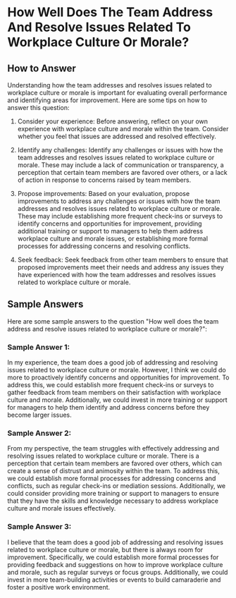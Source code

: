 How Well Does The Team Address And Resolve Issues Related To Workplace Culture Or Morale?
================================================================================================================

How to Answer
-------------

Understanding how the team addresses and resolves issues related to workplace culture or morale is important for evaluating overall performance and identifying areas for improvement. Here are some tips on how to answer this question:

1. Consider your experience: Before answering, reflect on your own experience with workplace culture and morale within the team. Consider whether you feel that issues are addressed and resolved effectively.

2. Identify any challenges: Identify any challenges or issues with how the team addresses and resolves issues related to workplace culture or morale. These may include a lack of communication or transparency, a perception that certain team members are favored over others, or a lack of action in response to concerns raised by team members.

3. Propose improvements: Based on your evaluation, propose improvements to address any challenges or issues with how the team addresses and resolves issues related to workplace culture or morale. These may include establishing more frequent check-ins or surveys to identify concerns and opportunities for improvement, providing additional training or support to managers to help them address workplace culture and morale issues, or establishing more formal processes for addressing concerns and resolving conflicts.

4. Seek feedback: Seek feedback from other team members to ensure that proposed improvements meet their needs and address any issues they have experienced with how the team addresses and resolves issues related to workplace culture or morale.

Sample Answers
--------------

Here are some sample answers to the question "How well does the team address and resolve issues related to workplace culture or morale?":

### Sample Answer 1:

In my experience, the team does a good job of addressing and resolving issues related to workplace culture or morale. However, I think we could do more to proactively identify concerns and opportunities for improvement. To address this, we could establish more frequent check-ins or surveys to gather feedback from team members on their satisfaction with workplace culture and morale. Additionally, we could invest in more training or support for managers to help them identify and address concerns before they become larger issues.

### Sample Answer 2:

From my perspective, the team struggles with effectively addressing and resolving issues related to workplace culture or morale. There is a perception that certain team members are favored over others, which can create a sense of distrust and animosity within the team. To address this, we could establish more formal processes for addressing concerns and conflicts, such as regular check-ins or mediation sessions. Additionally, we could consider providing more training or support to managers to ensure that they have the skills and knowledge necessary to address workplace culture and morale issues effectively.

### Sample Answer 3:

I believe that the team does a good job of addressing and resolving issues related to workplace culture or morale, but there is always room for improvement. Specifically, we could establish more formal processes for providing feedback and suggestions on how to improve workplace culture and morale, such as regular surveys or focus groups. Additionally, we could invest in more team-building activities or events to build camaraderie and foster a positive work environment.

